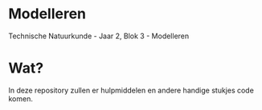# Modelleren
Technische Natuurkunde - Jaar 2, Blok 3 - Modelleren

# Wat?
In deze repository zullen er hulpmiddelen en andere handige stukjes code komen.
